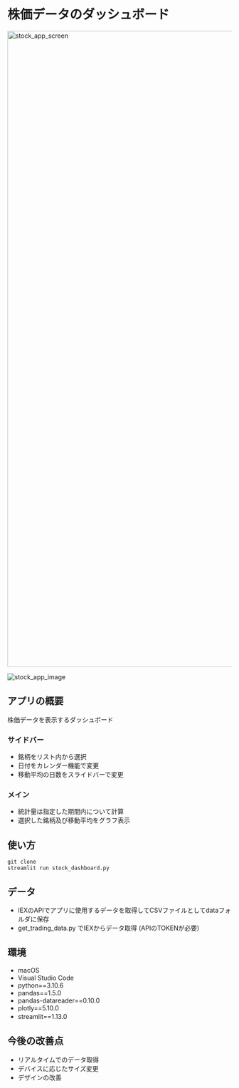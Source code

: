 # 株価データのダッシュボード

<img width="1429" alt="stock_app_screen" src="https://user-images.githubusercontent.com/67322317/194794859-76748823-6812-451c-9461-ae107b17e6e3.png">

![stock_app_image](https://user-images.githubusercontent.com/67322317/194796205-3d714d04-7868-45a5-9a1d-57d85ad0ce66.gif)

## アプリの概要
株価データを表示するダッシュボード
### サイドバー
- 銘柄をリスト内から選択
- 日付をカレンダー機能で変更
- 移動平均の日数をスライドバーで変更
### メイン
- 統計量は指定した期間内について計算
- 選択した銘柄及び移動平均をグラフ表示

## 使い方
~~~
git clone  
streamlit run stock_dashboard.py
~~~

## データ
- IEXのAPIでアプリに使用するデータを取得してCSVファイルとしてdataフォルダに保存
- get_trading_data.py でIEXからデータ取得 (APIのTOKENが必要)

## 環境
- macOS
- Visual Studio Code
- python==3.10.6
- pandas==1.5.0
- pandas-datareader==0.10.0
- plotly==5.10.0
- streamlit==1.13.0　　

## 今後の改善点
- リアルタイムでのデータ取得
- デバイスに応じたサイズ変更
- デザインの改善

